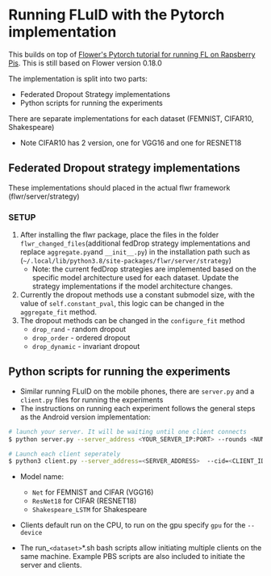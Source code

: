 # Running FLuID with the Pytorch implementation

This builds on top of [Flower's Pytorch tutorial for running FL on Rapsberry Pis](https://github.com/adap/flower/tree/main/examples/embedded-devices). This is still based on Flower version 0.18.0

The implementation is split into two parts:
* Federated Dropout Strategy implementations
* Python scripts for running the experiments

There are separate implementations for each dataset (FEMNIST, CIFAR10, Shakespeare)
* Note CIFAR10 has 2 version, one for VGG16 and one for RESNET18


## Federated Dropout strategy implementations 

These implementations should placed in the actual flwr framework  (flwr/server/strategy)
### SETUP
1. After installing the flwr package, place the files in the folder `flwr_changed_files`(additional fedDrop strategy implementations and replace `aggregate.py`and `__init__.py`) in the installation path such as (`~/.local/lib/python3.8/site-packages/flwr/server/strategy`)
    * Note: the current fedDrop strategies are implemented based on the specific model architecture used for each dataset. Update the strategy implementations if the model architecture changes. 
2. Currently the dropout methods use a constant submodel size, with the value of `self.constant_pval`, this logic can be changed in the `aggregate_fit` method. 
3. The dropout methods can be changed in the `configure_fit` method 
    * `drop_rand` - random dropout
    * `drop_order` - ordered dropout
    * `drop_dynamic` - invariant dropout

## Python scripts for running the experiments

* Similar running FLuID on the mobile phones, there are `server.py` and a `client.py` files for running the experiments
* The instructions on running each experiment follows the general steps as the Android version implementation:

```bash
# launch your server. It will be waiting until one client connects
$ python server.py --server_address <YOUR_SERVER_IP:PORT> --rounds <NUM_ROUNDS< --min_num_clients <NUM_CLIENTS> --min_sample_size <NUM_CLIENTS_TO_SAMPLE> --model <MODEL_NAME>
```

```bash
# Launch each client seperately 
$ python3 client.py --server_address=<SERVER_ADDRESS>  --cid=<CLIENT_ID> --model=<MODEL_NAME> --device=<Device_to_run_on>
```

* Model name: 
    * `Net` for FEMNIST and CIFAR (VGG16) 
    * `ResNet18` for CIFAR (RESNET18)
    * `Shakespeare_LSTM` for Shakespeare
* Clients default run on the CPU, to run on the gpu specify `gpu` for the `--device`

* The run_`<dataset>`*.sh bash scripts allow initiating multiple clients on the same machine. Example PBS scripts are also included to initiate the server and clients. 
